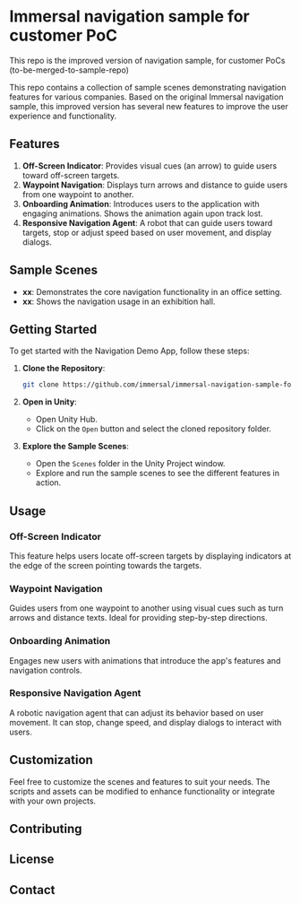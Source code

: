 # Immersal navigation sample for customer PoC

This repo is the improved version of navigation sample, for customer PoCs (to-be-merged-to-sample-repo)

This repo contains a collection of sample scenes demonstrating navigation features for various companies. Based on the original Immersal navigation sample, this improved version has several new features to improve the user experience and functionality.

## Features

1. **Off-Screen Indicator**: Provides visual cues (an arrow) to guide users toward off-screen targets.
2. **Waypoint Navigation**: Displays turn arrows and distance to guide users from one waypoint to another.
3. **Onboarding Animation**: Introduces users to the application with engaging animations. Shows the animation again upon track lost.
4. **Responsive Navigation Agent**: A robot that can guide users toward targets, stop or adjust speed based on user movement, and display dialogs.

## Sample Scenes

- **xx**: Demonstrates the core navigation functionality in an office setting.
- **xx**: Shows the navigation usage in an exhibition hall.

## Getting Started

To get started with the Navigation Demo App, follow these steps:

1. **Clone the Repository**:
    ```sh
    git clone https://github.com/immersal/immersal-navigation-sample-for-customer.git
    ```

2. **Open in Unity**:
    - Open Unity Hub.
    - Click on the `Open` button and select the cloned repository folder.

3. **Explore the Sample Scenes**:
    - Open the `Scenes` folder in the Unity Project window.
    - Explore and run the sample scenes to see the different features in action.

## Usage

### Off-Screen Indicator
This feature helps users locate off-screen targets by displaying indicators at the edge of the screen pointing towards the targets.

### Waypoint Navigation
Guides users from one waypoint to another using visual cues such as turn arrows and distance texts. Ideal for providing step-by-step directions.

### Onboarding Animation
Engages new users with animations that introduce the app's features and navigation controls.

### Responsive Navigation Agent
A robotic navigation agent that can adjust its behavior based on user movement. It can stop, change speed, and display dialogs to interact with users.

## Customization

Feel free to customize the scenes and features to suit your needs. The scripts and assets can be modified to enhance functionality or integrate with your own projects.

## Contributing

## License

## Contact
